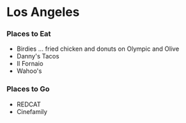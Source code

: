 # Los Angeles

### Places to Eat
- Birdies ... fried chicken and donuts on Olympic and Olive
- Danny's Tacos
- Il Fornaio
- Wahoo's

### Places to Go
- REDCAT
- Cinefamily
